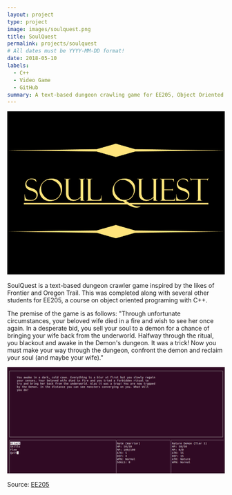 ```yaml
---
layout: project
type: project
image: images/soulquest.png
title: SoulQuest
permalink: projects/soulquest
# All dates must be YYYY-MM-DD format!
date: 2018-05-10
labels:
  - C++
  - Video Game
  - GitHub
summary: A text-based dungeon crawling game for EE205, Object Oriented Programing in C++.
---
```


<img class="ui image" src="../images/soulquest.png">

SoulQuest is a text-based dungeon crawler game inspired by the likes of Frontier and Oregon Trail. This was completed along with several other students for EE205, a course on object oriented programing with C++.

The premise of the game is as follows: "Through unfortunate circumstances, your beloved wife died in a fire and wish to see her once again. In a desperate bid, you sell your soul to a demon for a chance of bringing your wife back from the underworld. Halfway through the ritual, you blackout and awake in the Demon's dungeon. It was a trick! Now you must make your way through the dungeon, confront the demon and reclaim your soul (and maybe your wife)."

<img class="ui image" src="../images/soulquestin.png">
 
Source: <a href="https://github.com/chriswon98/EE205/tree/master/Final/project"><i class="large github icon"></i>EE205</a>
